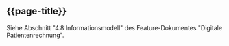 ## {{page-title}}

Siehe Abschnitt "4.8 Informationsmodell" des Feature-Dokumentes "Digitale Patientenrechnung".

